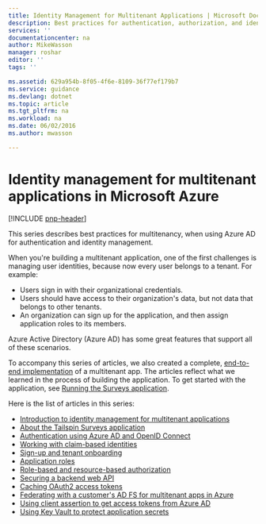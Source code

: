 ```yaml
---
title: Identity Management for Multitenant Applications | Microsoft Docs
description: Best practices for authentication, authorization, and identity management in multitenant apps.
services: ''
documentationcenter: na
author: MikeWasson
manager: roshar
editor: ''
tags: ''

ms.assetid: 629a954b-8f05-4f6e-8109-36f77ef179b7
ms.service: guidance
ms.devlang: dotnet
ms.topic: article
ms.tgt_pltfrm: na
ms.workload: na
ms.date: 06/02/2016
ms.author: mwasson

---
```

# Identity management for multitenant applications in Microsoft Azure
[!INCLUDE [pnp-header](../../includes/guidance-pnp-header-include.md)]

This series describes best practices for multitenancy, when using Azure AD for authentication and identity management.

When you're building a multitenant application, one of the first challenges is managing user identities, because now every user belongs to a tenant. For example:

* Users sign in with their organizational credentials.
* Users should have access to their organization's data, but not data that belongs to other tenants.
* An organization can sign up for the application, and then assign application roles to its members.

Azure Active Directory (Azure AD) has some great features that support all of these scenarios.

To accompany this series of articles, we also created a complete, [end-to-end implementation][tailspin] of a multitenant app. The articles reflect what we learned in the process of building the application. To get started with the application, see [Running the Surveys application](https://github.com/Azure-Samples/guidance-identity-management-for-multitenant-apps/blob/master/docs/running-the-app.md).

Here is the list of articles in this series:

* [Introduction to identity management for multitenant applications](guidance-multitenant-identity-intro.md)
* [About the Tailspin Surveys application](guidance-multitenant-identity-tailspin.md)
* [Authentication using Azure AD and OpenID Connect](guidance-multitenant-identity-authenticate.md)
* [Working with claim-based identities](guidance-multitenant-identity-claims.md)
* [Sign-up and tenant onboarding](guidance-multitenant-identity-signup.md)
* [Application roles](guidance-multitenant-identity-app-roles.md)
* [Role-based and resource-based authorization](guidance-multitenant-identity-authorize.md)
* [Securing a backend web API](guidance-multitenant-identity-web-api.md)
* [Caching OAuth2 access tokens](guidance-multitenant-identity-token-cache.md)
* [Federating with a customer's AD FS for multitenant apps in Azure](guidance-multitenant-identity-adfs.md)
* [Using client assertion to get access tokens from Azure AD](guidance-multitenant-identity-client-assertion.md)
* [Using Key Vault to protect application secrets](guidance-multitenant-identity-keyvault.md)

[tailspin]: https://github.com/Azure-Samples/guidance-identity-management-for-multitenant-apps
